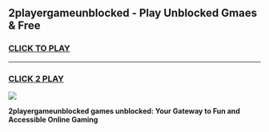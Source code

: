 
## 2playergameunblocked - Play Unblocked Gmaes & Free
<h3>
<a href="https://news.freeplayer.one?title=2playergameunblocked&ref=16F">CLICK TO PLAY</a></h3>
<hr>

<h3>
<a href="https://news.freeplayer.one?title=2playergameunblocked&ref=16F">CLICK 2 PLAY</a>
  
</h3>

<a href="https://news.freeplayer.one?title=2playergameunblocked&ref=16F/"><img src="https://clearcache.store/games.png"></a>


**2playergameunblocked games unblocked: Your Gateway to Fun and Accessible Online Gaming**

